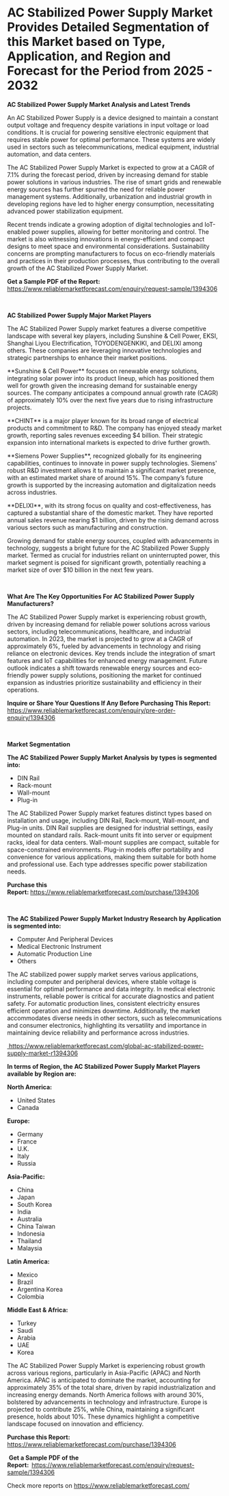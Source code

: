 <p><h1>AC Stabilized Power Supply Market Provides Detailed Segmentation of this Market based on Type, Application, and Region and Forecast for the Period from 2025 - 2032</h1></p><p><strong>AC Stabilized Power Supply Market Analysis and Latest Trends</strong></p>
<p><p>An AC Stabilized Power Supply is a device designed to maintain a constant output voltage and frequency despite variations in input voltage or load conditions. It is crucial for powering sensitive electronic equipment that requires stable power for optimal performance. These systems are widely used in sectors such as telecommunications, medical equipment, industrial automation, and data centers.</p><p>The AC Stabilized Power Supply Market is expected to grow at a CAGR of 7.1% during the forecast period, driven by increasing demand for stable power solutions in various industries. The rise of smart grids and renewable energy sources has further spurred the need for reliable power management systems. Additionally, urbanization and industrial growth in developing regions have led to higher energy consumption, necessitating advanced power stabilization equipment.</p><p>Recent trends indicate a growing adoption of digital technologies and IoT-enabled power supplies, allowing for better monitoring and control. The market is also witnessing innovations in energy-efficient and compact designs to meet space and environmental considerations. Sustainability concerns are prompting manufacturers to focus on eco-friendly materials and practices in their production processes, thus contributing to the overall growth of the AC Stabilized Power Supply Market.</p></p>
<p><strong>Get a Sample PDF of the Report:&nbsp;</strong> <a href="https://www.reliablemarketforecast.com/enquiry/request-sample/1394306?utm_campaign=3089&utm_medium=2&utm_source=Github&utm_content=ia&utm_term=22032025&utm_id=ac-stabilized-power-supply">https://www.reliablemarketforecast.com/enquiry/request-sample/1394306</a></p>
<p>&nbsp;</p>
<p><strong>AC Stabilized Power Supply Major Market Players</strong></p>
<p><p>The AC Stabilized Power Supply market features a diverse competitive landscape with several key players, including Sunshine & Cell Power, EKSI, Shanghai Liyou Electrification, TOYODENGENKIKI, and DELIXI among others. These companies are leveraging innovative technologies and strategic partnerships to enhance their market positions.</p><p>**Sunshine & Cell Power** focuses on renewable energy solutions, integrating solar power into its product lineup, which has positioned them well for growth given the increasing demand for sustainable energy sources. The company anticipates a compound annual growth rate (CAGR) of approximately 10% over the next five years due to rising infrastructure projects.</p><p>**CHINT** is a major player known for its broad range of electrical products and commitment to R&D. The company has enjoyed steady market growth, reporting sales revenues exceeding $4 billion. Their strategic expansion into international markets is expected to drive further growth.</p><p>**Siemens Power Supplies**, recognized globally for its engineering capabilities, continues to innovate in power supply technologies. Siemens' robust R&D investment allows it to maintain a significant market presence, with an estimated market share of around 15%. The company’s future growth is supported by the increasing automation and digitalization needs across industries.</p><p>**DELIXI**, with its strong focus on quality and cost-effectiveness, has captured a substantial share of the domestic market. They have reported annual sales revenue nearing $1 billion, driven by the rising demand across various sectors such as manufacturing and construction.</p><p>Growing demand for stable energy sources, coupled with advancements in technology, suggests a bright future for the AC Stabilized Power Supply market. Termed as crucial for industries reliant on uninterrupted power, this market segment is poised for significant growth, potentially reaching a market size of over $10 billion in the next few years.</p></p>
<p>&nbsp;</p>
<p><strong>What Are The Key Opportunities For AC Stabilized Power Supply Manufacturers?</strong></p>
<p><p>The AC Stabilized Power Supply market is experiencing robust growth, driven by increasing demand for reliable power solutions across various sectors, including telecommunications, healthcare, and industrial automation. In 2023, the market is projected to grow at a CAGR of approximately 6%, fueled by advancements in technology and rising reliance on electronic devices. Key trends include the integration of smart features and IoT capabilities for enhanced energy management. Future outlook indicates a shift towards renewable energy sources and eco-friendly power supply solutions, positioning the market for continued expansion as industries prioritize sustainability and efficiency in their operations.</p></p>
<p><strong>Inquire or Share Your Questions If Any Before Purchasing This Report:</strong> <a href="https://www.reliablemarketforecast.com/enquiry/pre-order-enquiry/1394306?utm_campaign=3089&utm_medium=2&utm_source=Github&utm_content=ia&utm_term=22032025&utm_id=ac-stabilized-power-supply">https://www.reliablemarketforecast.com/enquiry/pre-order-enquiry/1394306</a></p>
<p>&nbsp;</p>
<p><strong>Market Segmentation</strong></p>
<p><strong>The AC Stabilized Power Supply Market Analysis by types is segmented into:</strong></p>
<p><ul><li>DIN Rail</li><li>Rack-mount</li><li>Wall-mount</li><li>Plug-in</li></ul></p>
<p><p>The AC Stabilized Power Supply market features distinct types based on installation and usage, including DIN Rail, Rack-mount, Wall-mount, and Plug-in units. DIN Rail supplies are designed for industrial settings, easily mounted on standard rails. Rack-mount units fit into server or equipment racks, ideal for data centers. Wall-mount supplies are compact, suitable for space-constrained environments. Plug-in models offer portability and convenience for various applications, making them suitable for both home and professional use. Each type addresses specific power stabilization needs.</p></p>
<p><strong>Purchase this Report:&nbsp;</strong><a href="https://www.reliablemarketforecast.com/purchase/1394306?utm_campaign=3089&utm_medium=2&utm_source=Github&utm_content=ia&utm_term=22032025&utm_id=ac-stabilized-power-supply">https://www.reliablemarketforecast.com/purchase/1394306</a></p>
<p>&nbsp;</p>
<p><strong>The AC Stabilized Power Supply Market Industry Research by Application is segmented into:</strong></p>
<p><ul><li>Computer And Peripheral Devices</li><li>Medical Electronic Instrument</li><li>Automatic Production Line</li><li>Others</li></ul></p>
<p><p>The AC stabilized power supply market serves various applications, including computer and peripheral devices, where stable voltage is essential for optimal performance and data integrity. In medical electronic instruments, reliable power is critical for accurate diagnostics and patient safety. For automatic production lines, consistent electricity ensures efficient operation and minimizes downtime. Additionally, the market accommodates diverse needs in other sectors, such as telecommunications and consumer electronics, highlighting its versatility and importance in maintaining device reliability and performance across industries.</p></p>
<p><a href="https://www.reliablemarketforecast.com/global-ac-stabilized-power-supply-market-r1394306?utm_campaign=3089&utm_medium=2&utm_source=Github&utm_content=ia&utm_term=22032025&utm_id=ac-stabilized-power-supply">&nbsp;https://www.reliablemarketforecast.com/global-ac-stabilized-power-supply-market-r1394306</a></p>
<p><strong>In terms of Region, the AC Stabilized Power Supply Market Players available by Region are:</strong></p>
<p>
    <p> <strong> North America: </strong>
        <ul>
            <li>United States</li>
            <li>Canada</li>
        </ul>
        </p> 
    <p> <strong> Europe: </strong>
        <ul>
            <li>Germany</li>
            <li>France</li>
            <li>U.K.</li>
            <li>Italy</li>
            <li>Russia</li>
        </ul>
        </p> 
    <p> <strong> Asia-Pacific: </strong>
        <ul>
            <li>China</li>
            <li>Japan</li>
            <li>South Korea</li>
            <li>India</li>
            <li>Australia</li>
            <li>China Taiwan</li>
            <li>Indonesia</li>
            <li>Thailand</li>
            <li>Malaysia</li>
        </ul>
        </p> 
    <p> <strong> Latin America: </strong>
        <ul>
            <li>Mexico</li>
            <li>Brazil</li>
            <li>Argentina Korea</li>
            <li>Colombia</li>
        </ul>
        </p> 
    <p> <strong> Middle East & Africa: </strong>
        <ul>
            <li>Turkey</li>
            <li>Saudi</li>
            <li>Arabia</li>
            <li>UAE</li>
            <li>Korea</li>
        </ul>
    </p>
    </p>
<p><p>The AC Stabilized Power Supply Market is experiencing robust growth across various regions, particularly in Asia-Pacific (APAC) and North America. APAC is anticipated to dominate the market, accounting for approximately 35% of the total share, driven by rapid industrialization and increasing energy demands. North America follows with around 30%, bolstered by advancements in technology and infrastructure. Europe is projected to contribute 25%, while China, maintaining a significant presence, holds about 10%. These dynamics highlight a competitive landscape focused on innovation and efficiency.</p></p>
<p><strong>Purchase this Report: </strong><a href="https://www.reliablemarketforecast.com/purchase/1394306?utm_campaign=3089&utm_medium=2&utm_source=Github&utm_content=ia&utm_term=22032025&utm_id=ac-stabilized-power-supply">https://www.reliablemarketforecast.com/purchase/1394306</a></p>
<p>&nbsp;<strong>Get a Sample PDF of the Report:&nbsp;&nbsp;</strong><a href="https://www.reliablemarketforecast.com/enquiry/request-sample/1394306?utm_campaign=3089&utm_medium=2&utm_source=Github&utm_content=ia&utm_term=22032025&utm_id=ac-stabilized-power-supply">https://www.reliablemarketforecast.com/enquiry/request-sample/1394306</a></p>
<p><strong></strong></p>
<p>Check more reports on <a href="https://www.reliablemarketforecast.com/?utm_campaign=3089&utm_medium=2&utm_source=Github&utm_content=ia&utm_term=22032025&utm_id=ac-stabilized-power-supply">https://www.reliablemarketforecast.com/</a></p>
